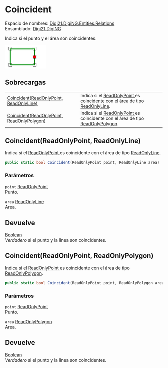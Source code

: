 # Coincident

Espacio de nombres: [Digi21.DigiNG.Entities.Relations](../../)  
Ensamblado: [Digi21.DigiNG](../../../)

Indica si el punto y el área son coincidentes.

![Punto y &#xE1;rea coincidentes](../../../../../../../../.gitbook/assets/puntoareacoincidentes.png)

## Sobrecargas

|  |  |
| :--- | :--- |
| [Coincident\(ReadOnlyPoint, ReadOnlyLine\)](coincident.md#coincident-readonlypoint-readonlyline) | Indica si el [ReadOnlyPoint ](../../../digi21.diging.entities/readonlypoint/)es coincidente con el área de tipo [ReadOnlyLine](../../../digi21.diging.entities/readonlyline/). |
| [Coincident\(ReadOnlyPoint, ReadOnlyPolygon\)](coincident.md#coincident-readonlypoint-readonlypolygon) | Indica si el [ReadOnlyPoint ](../../../digi21.diging.entities/readonlypoint/)es coincidente con el área de tipo [ReadOnlyPolygon](../../../digi21.diging.entities/readonlypolygon/). |

## Coincident\(ReadOnlyPoint, ReadOnlyLine\)

Indica si el [ReadOnlyPoint ](../../../digi21.diging.entities/readonlypoint/)es coincidente con el área de tipo [ReadOnlyLine](../../../digi21.diging.entities/readonlyline/).

```csharp
public static bool Coincident(ReadOnlyPoint point, ReadOnlyLine area)
```

### Parámetros

`point` [ReadOnlyPoint](../../../digi21.diging.entities/readonlypoint/)  
Punto.

`area` [ReadOnlyLine](../../../digi21.diging.entities/readonlyline/)  
Area.

## Devuelve

[Boolean](https://docs.microsoft.com/en-us/dotnet/api/system.boolean?view=net-5.0)  
_Verdadero_ si el punto y la línea son coincidentes.

## Coincident\(ReadOnlyPoint, ReadOnlyPolygon\)

Indica si el [ReadOnlyPoint ](../../../digi21.diging.entities/readonlypoint/)es coincidente con el área de tipo [ReadOnlyPolygon](../../../digi21.diging.entities/readonlypolygon/).

```csharp
public static bool Coincident(ReadOnlyPoint point, ReadOnlyPolygon area)
```

### Parámetros

`point` [ReadOnlyPoint](../../../digi21.diging.entities/readonlypoint/)  
Punto.

`area` [ReadOnlyPolygon](../../../digi21.diging.entities/readonlypolygon/)  
Area.

## Devuelve

[Boolean](https://docs.microsoft.com/en-us/dotnet/api/system.boolean?view=net-5.0)  
_Verdadero_ si el punto y la línea son coincidentes.

